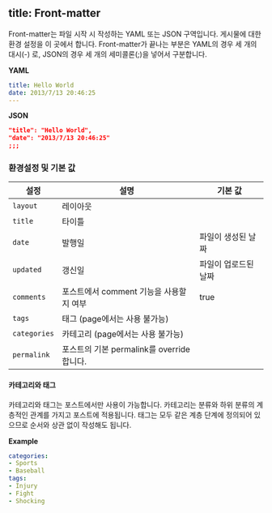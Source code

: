 title: Front-matter
---
Front-matter는 파일 시작 시 작성하는 YAML 또는 JSON 구역입니다. 게시물에 대한 환경 설정을 이 곳에서 합니다. Front-matter가 끝나는 부분은 YAML의 경우 세 개의 대시(-) 로, JSON의 경우 세 개의 세미콜론(;)을 넣어서 구분합니다.

**YAML**
``` yaml
title: Hello World
date: 2013/7/13 20:46:25
---
```

**JSON**
``` json
"title": "Hello World",
"date": "2013/7/13 20:46:25"
;;;
```

### 환경설정 및 기본 값

설정 | 설명 | 기본 값
--- | --- | ---
`layout` | 레이아웃 |
`title` | 타이틀 |
`date` | 발행일 | 파일이 생성된 날짜
`updated` | 갱신일 | 파일이 업로드된 날짜
`comments` | 포스트에서 comment 기능을 사용할지 여부 | true
`tags` | 태그 (page에서는 사용 불가능) |
`categories` | 카테고리 (page에서는 사용 불가능) |
`permalink` | 포스트의 기본 permalink를 override합니다. |

#### 카테고리와 태그

카테고리와 태그는 포스트에서만 사용이 가능합니다. 카테고리는 분류와 하위 분류의 계층적인 관계를 가지고 포스트에 적용됩니다. 태그는 모두 같은 계층 단계에 정의되어 있으므로 순서와 상관 없이 작성해도 됩니다.

**Example**

``` yaml
categories:
- Sports
- Baseball
tags:
- Injury
- Fight
- Shocking
```
